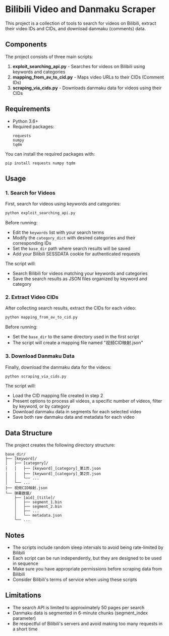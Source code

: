 # Bilibili Video and Danmaku Scraper

This project is a collection of tools to search for videos on Bilibili, extract their video IDs and CIDs, and download danmaku (comments) data.

## Components

The project consists of three main scripts:

1. **exploit_searching_api.py** - Searches for videos on Bilibili using keywords and categories
2. **mapping_from_av_to_cid.py** - Maps video URLs to their CIDs (Comment IDs)
3. **scraping_via_cids.py** - Downloads danmaku data for videos using their CIDs

## Requirements

- Python 3.6+
- Required packages:
  ```
  requests
  numpy
  tqdm
  ```

You can install the required packages with:
```
pip install requests numpy tqdm
```

## Usage

### 1. Search for Videos

First, search for videos using keywords and categories:

```python
python exploit_searching_api.py
```

Before running:
- Edit the `keywords` list with your search terms
- Modify the `category_dict` with desired categories and their corresponding IDs
- Set the `base_dir` path where search results will be saved
- Add your Bilibili SESSDATA cookie for authenticated requests

The script will:
- Search Bilibili for videos matching your keywords and categories
- Save the search results as JSON files organized by keyword and category

### 2. Extract Video CIDs

After collecting search results, extract the CIDs for each video:

```python
python mapping_from_av_to_cid.py
```

Before running:
- Set the `base_dir` to the same directory used in the first script
- The script will create a mapping file named "视频CID映射.json"

### 3. Download Danmaku Data

Finally, download the danmaku data for the videos:

```python
python scraping_via_cids.py
```

The script will:
- Load the CID mapping file created in step 2
- Present options to process all videos, a specific number of videos, filter by keyword, or by category
- Download danmaku data in segments for each selected video
- Save both raw danmaku data and metadata for each video

## Data Structure

The project creates the following directory structure:

```
base_dir/
├── [keyword]/
│   ├── [category]/
│   │   ├── [keyword]_[category]_第1页.json
│   │   ├── [keyword]_[category]_第2页.json
│   │   └── ...
│   └── ...
├── 视频CID映射.json
└── 弹幕数据/
    ├── [aid]_[title]/
    │   ├── segment_1.bin
    │   ├── segment_2.bin
    │   ├── ...
    │   └── metadata.json
    └── ...
```

## Notes

- The scripts include random sleep intervals to avoid being rate-limited by Bilibili
- Each script can be run independently, but they are designed to be used in sequence
- Make sure you have appropriate permissions before scraping data from Bilibili
- Consider Bilibili's terms of service when using these scripts

## Limitations

- The search API is limited to approximately 50 pages per search
- Danmaku data is segmented in 6-minute chunks (segment_index parameter)
- Be respectful of Bilibili's servers and avoid making too many requests in a short time